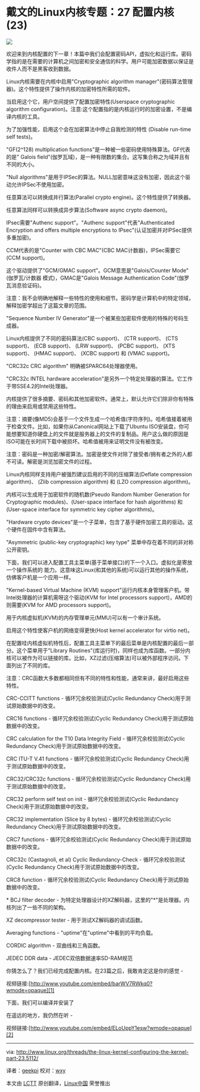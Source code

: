 戴文的Linux内核专题：27 配置内核 (23)
================================================================================
![](http://www.linux.org/attachments/slide-jpg.735/.jpg)

欢迎来到内核配置的下一章！本篇中我们会配置密码API，虚拟化和运行库。密码学指的是在需要的计算机之间加密和安全通信的科学。用户可能加密数据以保证是收件人而不是黑客收到数据。

Linux内核需要在内核中启用"Cryptographic algorithm manager"(密码算法管理器)。这个特性提供了操作内核的加密特性所需的软件。

当启用这个它，用户空间提供了配置加密特性(Userspace cryptographic algorithm configuration)。注意:这个配置指的是内核运行时的加密设置，不是编译内核的工具。

为了加强性能，启用这个会在加密算法中停止自我检测的特性 (Disable run-time self tests)。

"GF(2^128) multiplication functions"是一种被一些密码使用特殊算法。GF代表的是" Galois field"(伽罗瓦域)，是一种有限数的集合。这写集合称之为域并且有不同的大小。

"Null algorithms"是用于IPSec的算法。NULL加密意味这没有加密，因此这个驱动允许IPSec不使用加密。

任意算法可以转换成并行算法(Parallel crypto engine)。这个特性提供了转换器。

任意算法同样可以转换成异步算法(Software async crypto daemon)。

IPsec需要"Authenc support"。"Authenc support"代表"Authenticated Encryption and offers multiple encryptions to IPsec"(认证加密并对IPSec提供多重加密)。

CCM代表的是"Counter with CBC MAC"(CBC MAC计数器)，IPSec需要它(CCM support)。

这个驱动提供了"GCM/GMAC support"。GCM意思是"Galois/Counter Mode"(伽罗瓦/计数器 模式)，GMAC是"Galois Message Authentication Code"(伽罗瓦消息验证码)。

注意：我不会明确地解释一些特性的使用和细节。密码学是计算机中的特定领域，解释加密学超出了这篇文章的范围。

"Sequence Number IV Generator"是一个被某些加密软件使用的特殊的号码生成器。

Linux内核提供了不同的密码算法(CBC support)、 (CTR support)、 (CTS support)、 (ECB support)、 (LRW support)、 (PCBC support)、 (XTS support)、 (HMAC support)、 (XCBC support) 和 (VMAC support)。

"CRC32c CRC algorithm" 明确被SPARC64处理器使用。

"CRC32c INTEL hardware acceleration"是另外一个特定处理器的算法。它工作于带SSE4.2的Intel处理器。

内核提供了很多摘要、密码和其他加密软件。通常上，默认允许它们除非你有特殊的理由来启用或禁用这些特性。

注意：摘要(像MD5)会基于一个文件生成一个哈希值(字符序列)。哈希值接着被用于检查文件。比如，如果你从Canonical网站上下载了Ubuntu ISO安装盘，你可能想要知道你硬盘上的文件就是服务器上的文件的复制品。用户这么做的原因是ISO可能在长时间下载中被损坏。哈希值被用来证明文件没有被改变。

注意：密码是一种加密/解密算法。加密是使文件对除了接受者/拥有者之外的人都不可读。解密是浏览加密文件的过程。

Linux内核同样支持用户被强烈建议启用的不同的压缩算法(Deflate compression algorithm)、 (Zlib compression algorithm)  和 (LZO compression algorithm)。

内核可以生成用于加密软件的随机数(Pseudo Random Number Generation for Cryptographic modules)、(User-space interface for hash algorithms) 和 (User-space interface for symmetric key cipher algorithms)。

"Hardware crypto devices"是一个子菜单，包含了基于硬件加密工具的驱动。这个硬件在固件中含有算法。

"Asymmetric (public-key cryptographic) key type" 菜单中存在着不同的非对称公开密钥。

下面，我们可以进入配置工具主菜单(基于菜单接口)的下一个入口。虚拟化是寄放一个操作系统的
能力。这意味这Linux(和其他的系统)可以运行其他的操作系统，仿佛客户机是一个应用一样。

"Kernel-based Virtual Machine (KVM) support"运行内核本身管理客户机。带Intel处理器的计算机需呀这个驱动(KVM for Intel processors support)，AMD的则需要(KVM for AMD processors support)。

用于内核虚拟机(KVM)的内存管理单元(MMU)可以有一个审计系统。

启用这个特性使客户机的网络变得更快(Host kernel accelerator for virtio net)。

在配置哇内核虚拟机特性后，配置工具主菜单下的最后菜单是内核配置的最后一部分。这个菜单用于"Library Routines"(库运行时)，同样也成为库函数。一部分内核可以被作为可以链接的库。比如，XZ过滤(压缩算法)可以被外部程序访问。下面列出了不同的库。

注意：CRC函数大多数都相同但有不同的特性和性能，通常来讲，最好启用这些特性。

CRC-CCITT functions - 循环冗余校验测试(Cyclic Redundancy Check)用于测试原始数据中的改变。

CRC16 functions - 循环冗余校验测试(Cyclic Redundancy Check)用于测试原始数据中的改变。

CRC calculation for the T10 Data Integrity Field - 循环冗余校验测试(Cyclic Redundancy Check)用于测试原始数据中的改变。

CRC ITU-T V.41 functions - 循环冗余校验测试(Cyclic Redundancy Check)用于测试原始数据中的改变。

CRC32/CRC32c functions - 循环冗余校验测试(Cyclic Redundancy Check)用于测试原始数据中的改变。

CRC32 perform self test on init - 循环冗余校验测试(Cyclic Redundancy Check)用于测试原始数据中的改变。

CRC32 implementation (Slice by 8 bytes) - 循环冗余校验测试(Cyclic Redundancy Check)用于测试原始数据中的改变。

CRC7 functions - 循环冗余校验测试(Cyclic Redundancy Check)用于测试原始数据中的改变。

CRC32c (Castagnoli, et al) Cyclic Redundancy-Check - 循环冗余校验测试(Cyclic Redundancy Check)用于测试原始数据中的改变。

CRC8 function - 循环冗余校验测试(Cyclic Redundancy Check)用于测试原始数据中的改变。

\* BCJ filter decoder - 为特定处理器设计的XZ解码器，这里的"*"是处理器。内核列出了一些不同的架构。

XZ decompressor tester - 用于测试XZ解码器的调试函数。

Averaging functions - "uptime"在"uptime"中看到的平均负载。

CORDIC algorithm - 双曲线和三角函数。


JEDEC DDR data - JEDEC双倍数据速率SD-RAM规范


你猜怎么了？我们已经完成配置内核。在23篇之后，我敢肯定这是你的感觉 -

视频链接:[http://www.youtube.com/embed/barWV7RWkq0?wmode=opaque][1]

下面，我们可以编译并安装了

在遥远的地方，我仍然在听 - 

视频链接:[http://www.youtube.com/embed/ELoUppY1esw?wmode=opaque][2]

--------------------------------------------------------------------------------

via: http://www.linux.org/threads/the-linux-kernel-configuring-the-kernel-part-23.5112/

译者：[geekpi](https://github.com/geekpi) 校对：[wxy](https://github.com/wxy)

本文由 [LCTT](https://github.com/LCTT/TranslateProject) 原创翻译，[Linux中国](http://linux.cn/) 荣誉推出

[1]:http://www.youtube.com/embed/barWV7RWkq0?wmode=opaque
[2]:http://www.youtube.com/embed/ELoUppY1esw?wmode=opaque